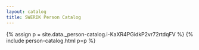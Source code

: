 ```yaml
---
layout: catalog
title: SWERIK Person Catalog
---
```

{% assign p = site.data._person-catalog.i-KaXR4PGidkP2vr72rtdqFV %}
{% include person-catalog.html p=p %}

